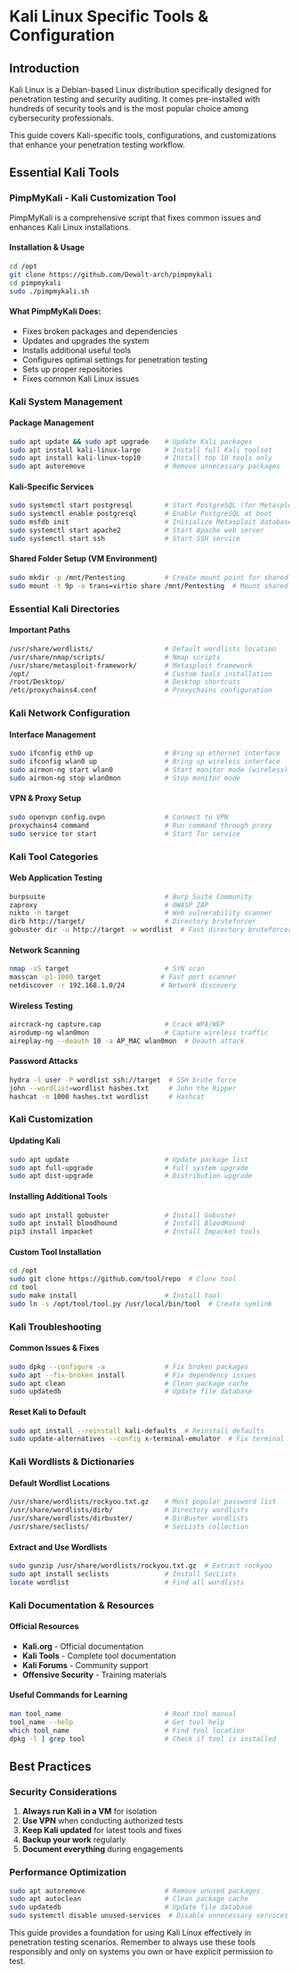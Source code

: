 # Kali Linux Specific Tools & Configuration

## Introduction

Kali Linux is a Debian-based Linux distribution specifically designed for penetration testing and security auditing. It comes pre-installed with hundreds of security tools and is the most popular choice among cybersecurity professionals.

This guide covers Kali-specific tools, configurations, and customizations that enhance your penetration testing workflow.

## Essential Kali Tools

### PimpMyKali - Kali Customization Tool
PimpMyKali is a comprehensive script that fixes common issues and enhances Kali Linux installations.

#### Installation & Usage
```bash
cd /opt
git clone https://github.com/Dewalt-arch/pimpmykali
cd pimpmykali
sudo ./pimpmykali.sh
```

#### What PimpMyKali Does:
- Fixes broken packages and dependencies
- Updates and upgrades the system
- Installs additional useful tools
- Configures optimal settings for penetration testing
- Sets up proper repositories
- Fixes common Kali Linux issues

### Kali System Management

#### Package Management
```bash
sudo apt update && sudo apt upgrade    # Update Kali packages
sudo apt install kali-linux-large      # Install full Kali toolset
sudo apt install kali-linux-top10      # Install top 10 tools only
sudo apt autoremove                    # Remove unnecessary packages
```

#### Kali-Specific Services
```bash
sudo systemctl start postgresql        # Start PostgreSQL (for Metasploit)
sudo systemctl enable postgresql       # Enable PostgreSQL at boot
sudo msfdb init                        # Initialize Metasploit database
sudo systemctl start apache2           # Start Apache web server
sudo systemctl start ssh               # Start SSH service
```

#### Shared Folder Setup (VM Environment)
```bash
sudo mkdir -p /mnt/Pentesting          # Create mount point for shared folder
sudo mount -t 9p -o trans=virtio share /mnt/Pentesting  # Mount shared folder (QEMU/KVM)
```

### Essential Kali Directories

#### Important Paths
```bash
/usr/share/wordlists/                  # Default wordlists location
/usr/share/nmap/scripts/               # Nmap scripts
/usr/share/metasploit-framework/       # Metasploit framework
/opt/                                  # Custom tools installation
/root/Desktop/                         # Desktop shortcuts
/etc/proxychains4.conf                 # Proxychains configuration
```

### Kali Network Configuration

#### Interface Management
```bash
sudo ifconfig eth0 up                  # Bring up ethernet interface
sudo ifconfig wlan0 up                 # Bring up wireless interface
sudo airmon-ng start wlan0             # Start monitor mode (wireless)
sudo airmon-ng stop wlan0mon           # Stop monitor mode
```

#### VPN & Proxy Setup
```bash
sudo openvpn config.ovpn               # Connect to VPN
proxychains4 command                   # Run command through proxy
sudo service tor start                 # Start Tor service
```

### Kali Tool Categories

#### Web Application Testing
```bash
burpsuite                              # Burp Suite Community
zaproxy                                # OWASP ZAP
nikto -h target                        # Web vulnerability scanner
dirb http://target/                    # Directory bruteforcer
gobuster dir -u http://target -w wordlist  # Fast directory bruteforcer
```

#### Network Scanning
```bash
nmap -sS target                        # SYN scan
masscan -p1-1000 target               # Fast port scanner
netdiscover -r 192.168.1.0/24         # Network discovery
```

#### Wireless Testing
```bash
aircrack-ng capture.cap                # Crack WPA/WEP
airodump-ng wlan0mon                   # Capture wireless traffic
aireplay-ng --deauth 10 -a AP_MAC wlan0mon  # Deauth attack
```

#### Password Attacks
```bash
hydra -l user -P wordlist ssh://target  # SSH brute force
john --wordlist=wordlist hashes.txt     # John the Ripper
hashcat -m 1000 hashes.txt wordlist     # Hashcat
```

### Kali Customization

#### Updating Kali
```bash
sudo apt update                        # Update package list
sudo apt full-upgrade                  # Full system upgrade
sudo apt dist-upgrade                  # Distribution upgrade
```

#### Installing Additional Tools
```bash
sudo apt install gobuster              # Install Gobuster
sudo apt install bloodhound            # Install BloodHound
pip3 install impacket                  # Install Impacket tools
```

#### Custom Tool Installation
```bash
cd /opt
sudo git clone https://github.com/tool/repo  # Clone tool
cd tool
sudo make install                      # Install tool
sudo ln -s /opt/tool/tool.py /usr/local/bin/tool  # Create symlink
```

### Kali Troubleshooting

#### Common Issues & Fixes
```bash
sudo dpkg --configure -a               # Fix broken packages
sudo apt --fix-broken install          # Fix dependency issues
sudo apt clean                         # Clean package cache
sudo updatedb                          # Update file database
```

#### Reset Kali to Default
```bash
sudo apt install --reinstall kali-defaults  # Reinstall defaults
sudo update-alternatives --config x-terminal-emulator  # Fix terminal
```

### Kali Wordlists & Dictionaries

#### Default Wordlist Locations
```bash
/usr/share/wordlists/rockyou.txt.gz    # Most popular password list
/usr/share/wordlists/dirb/             # Directory wordlists
/usr/share/wordlists/dirbuster/        # DirBuster wordlists
/usr/share/seclists/                   # SecLists collection
```

#### Extract and Use Wordlists
```bash
sudo gunzip /usr/share/wordlists/rockyou.txt.gz  # Extract rockyou
sudo apt install seclists              # Install SecLists
locate wordlist                        # Find all wordlists
```

### Kali Documentation & Resources

#### Official Resources
- **Kali.org** - Official documentation
- **Kali Tools** - Complete tool documentation
- **Kali Forums** - Community support
- **Offensive Security** - Training materials

#### Useful Commands for Learning
```bash
man tool_name                          # Read tool manual
tool_name --help                       # Get tool help
which tool_name                        # Find tool location
dpkg -l | grep tool                    # Check if tool is installed
```

## Best Practices

### Security Considerations
1. **Always run Kali in a VM** for isolation
2. **Use VPN** when conducting authorized tests
3. **Keep Kali updated** for latest tools and fixes
4. **Backup your work** regularly
5. **Document everything** during engagements

### Performance Optimization
```bash
sudo apt autoremove                    # Remove unused packages
sudo apt autoclean                     # Clean package cache
sudo updatedb                          # Update file database
sudo systemctl disable unused-services  # Disable unnecessary services
```

This guide provides a foundation for using Kali Linux effectively in penetration testing scenarios. Remember to always use these tools responsibly and only on systems you own or have explicit permission to test.